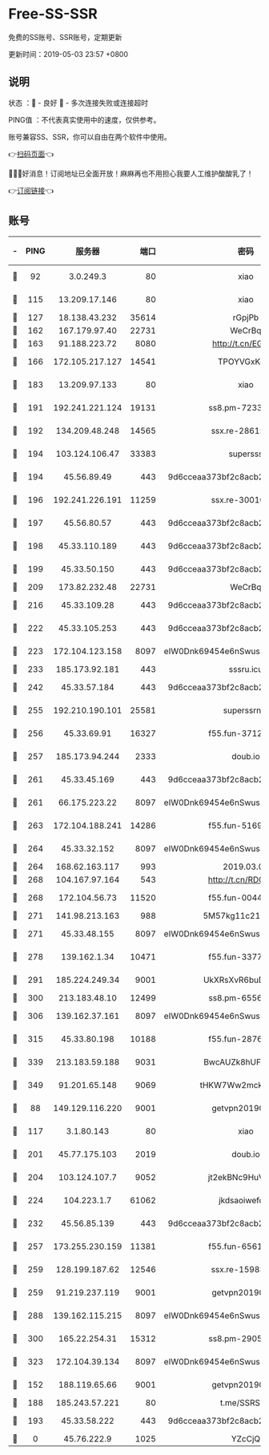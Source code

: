 # Free-SS-SSR

免费的SS账号、SSR账号，定期更新

更新时间：2019-05-03 23:57 +0800

## 说明

状态     ：🙂 - 良好 🙁 - 多次连接失败或连接超时

PING值   ：不代表真实使用中的速度，仅供参考。

账号兼容SS、SSR，你可以自由在两个软件中使用。

👉[扫码页面](https://liesauer.github.io/Free-SS-SSR/)👈

🎉🎉🎉好消息！订阅地址已全面开放！麻麻再也不用担心我要人工维护酸酸乳了！

👉[订阅链接](https://www.liesauer.net/yogurt/subscribe?ACCESS_TOKEN=DAYxR3mMaZAsaqUb)👈

## 账号

|-|PING|服务器|端口|密码|加密方式|区域|
|:----:|:----:|:-----:|-----:|:----:|:----:|:----:|
|🙂|92|3.0.249.3|80|xiao|aes-128-ctr|SG|
|🙂|115|13.209.17.146|80|xiao|aes-128-ctr|KR|
|🙂|127|18.138.43.232|35614|rGpjPb|rc4-md5|SG|
|🙂|162|167.179.97.40|22731|WeCrBq|rc4-md5|JP|
|🙂|163|91.188.223.72|8080|http://t.cn/EGJIyrl|rc4-md5|RU|
|🙂|166|172.105.217.127|14541|TPOYVGxKglpi|aes-256-cfb|JP|
|🙂|183|13.209.97.133|80|xiao|aes-128-ctr|KR|
|🙂|191|192.241.221.124|19131|ss8.pm-72336490|aes-256-cfb|US|
|🙂|192|134.209.48.248|14565|ssx.re-28615539|aes-256-cfb|US|
|🙂|194|103.124.106.47|33383|supersss|aes-256-cfb|US|
|🙂|194|45.56.89.49|443|9d6cceaa373bf2c8acb22e60b6a58be6|aes-256-cfb|US|
|🙂|196|192.241.226.191|11259|ssx.re-30010027|aes-256-cfb|US|
|🙂|197|45.56.80.57|443|9d6cceaa373bf2c8acb22e60b6a58be6|aes-256-cfb|US|
|🙂|198|45.33.110.189|443|9d6cceaa373bf2c8acb22e60b6a58be6|aes-256-cfb|US|
|🙂|199|45.33.50.150|443|9d6cceaa373bf2c8acb22e60b6a58be6|aes-256-cfb|US|
|🙂|209|173.82.232.48|22731|WeCrBq|rc4-md5|US|
|🙂|216|45.33.109.28|443|9d6cceaa373bf2c8acb22e60b6a58be6|aes-256-cfb|US|
|🙂|222|45.33.105.253|443|9d6cceaa373bf2c8acb22e60b6a58be6|aes-256-cfb|US|
|🙂|223|172.104.123.158|8097|eIW0Dnk69454e6nSwuspv9DmS201tQ0D|aes-256-cfb|JP|
|🙂|233|185.173.92.181|443|sssru.icu|rc4-md5|RU|
|🙂|242|45.33.57.184|443|9d6cceaa373bf2c8acb22e60b6a58be6|aes-256-cfb|US|
|🙂|255|192.210.190.101|25581|superssrnet|aes-256-cfb|US|
|🙂|256|45.33.69.91|16327|f55.fun-37122804|aes-256-cfb|US|
|🙂|257|185.173.94.244|2333|doub.io|aes-128-ctr|RU|
|🙂|261|45.33.45.169|443|9d6cceaa373bf2c8acb22e60b6a58be6|aes-256-cfb|US|
|🙂|261|66.175.223.22|8097|eIW0Dnk69454e6nSwuspv9DmS201tQ0D|aes-256-cfb|US|
|🙂|263|172.104.188.241|14286|f55.fun-51694485|aes-256-cfb|SG|
|🙂|264|45.33.32.152|8097|eIW0Dnk69454e6nSwuspv9DmS201tQ0D|aes-256-cfb|US|
|🙂|264|168.62.163.117|993|2019.03.07|rc4-md5|US|
|🙂|268|104.167.97.164|543|http://t.cn/RD0D7sx|rc4-md5|CA|
|🙂|268|172.104.56.73|11520|f55.fun-00449443|aes-256-cfb|SG|
|🙂|271|141.98.213.163|988|5M57kg11c214qDmK|chacha20|KR|
|🙂|271|45.33.48.155|8097|eIW0Dnk69454e6nSwuspv9DmS201tQ0D|aes-256-cfb|US|
|🙂|278|139.162.1.34|10471|f55.fun-33770153|aes-256-cfb|SG|
|🙂|291|185.224.249.34|9001|UkXRsXvR6buDMG2Y|aes-256-cfb|RU|
|🙂|300|213.183.48.10|12499|ss8.pm-65564582|rc4-md5|RU|
|🙂|306|139.162.37.161|8097|eIW0Dnk69454e6nSwuspv9DmS201tQ0D|aes-256-cfb|SG|
|🙂|315|45.33.80.198|10188|f55.fun-28764269|aes-256-cfb|US|
|🙂|339|213.183.59.188|9031|BwcAUZk8hUFAkDGN|aes-256-cfb|NL|
|🙂|349|91.201.65.148|9069|tHKW7Ww2mck9CHQG|aes-256-cfb|IT|
|🙂|88|149.129.116.220|9001|getvpn20190501|aes-256-cfb|CN|
|🙂|117|3.1.80.143|80|xiao|aes-128-ctr|SG|
|🙂|201|45.77.175.103|2019|doub.io|aes-128-ctr|SG|
|🙂|204|103.124.107.7|9052|jt2ekBNc9HuVtm2a|aes-256-cfb|US|
|🙂|224|104.223.1.7|61062|jkdsaoiwefdsa|aes-256-cfb|US|
|🙂|232|45.56.85.139|443|9d6cceaa373bf2c8acb22e60b6a58be6|aes-256-cfb|US|
|🙂|257|173.255.230.159|11381|f55.fun-65612968|aes-256-cfb|US|
|🙂|259|128.199.187.62|12546|ssx.re-15983525|aes-256-cfb|SG|
|🙂|259|91.219.237.119|9001|getvpn20190501|aes-256-cfb|HU|
|🙂|288|139.162.115.215|8097|eIW0Dnk69454e6nSwuspv9DmS201tQ0D|aes-256-cfb|JP|
|🙂|300|165.22.254.31|15312|ss8.pm-29059283|aes-256-cfb|SG|
|🙂|323|172.104.39.134|8097|eIW0Dnk69454e6nSwuspv9DmS201tQ0D|aes-256-cfb|SG|
|🙁|152|188.119.65.66|9001|getvpn20190501|aes-256-cfb|RU|
|🙁|188|185.243.57.221|80|t.me/SSRSUB|rc4-md5|US|
|🙁|193|45.33.58.222|443|9d6cceaa373bf2c8acb22e60b6a58be6|aes-256-cfb|US|
|🙁|0|45.76.222.9|1025|YZcCjQ|rc4-md5|JP|
